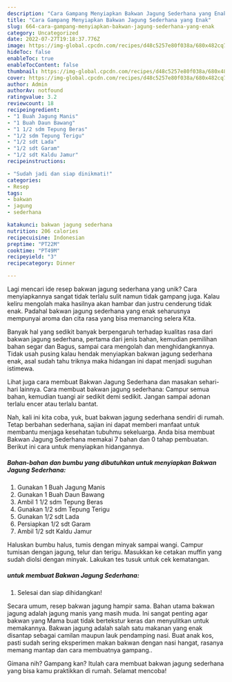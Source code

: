 ```yaml
---
description: "Cara Gampang Menyiapkan Bakwan Jagung Sederhana yang Enak"
title: "Cara Gampang Menyiapkan Bakwan Jagung Sederhana yang Enak"
slug: 664-cara-gampang-menyiapkan-bakwan-jagung-sederhana-yang-enak
category: Uncategorized
date: 2022-07-27T19:18:37.776Z
image: https://img-global.cpcdn.com/recipes/d48c5257e80f038a/680x482cq70/bakwan-jagung-sederhana-foto-resep-utama.jpg
hideToc: false
enableToc: true
enableTocContent: false
thumbnail: https://img-global.cpcdn.com/recipes/d48c5257e80f038a/680x482cq70/bakwan-jagung-sederhana-foto-resep-utama.jpg
cover: https://img-global.cpcdn.com/recipes/d48c5257e80f038a/680x482cq70/bakwan-jagung-sederhana-foto-resep-utama.jpg
author: Admin
authorAv: notfound
ratingvalue: 3.2
reviewcount: 18
recipeingredient:
- "1 Buah Jagung Manis"
- "1 Buah Daun Bawang"
- "1 1/2 sdm Tepung Beras"
- "1/2 sdm Tepung Terigu"
- "1/2 sdt Lada"
- "1/2 sdt Garam"
- "1/2 sdt Kaldu Jamur"
recipeinstructions:

- "Sudah jadi dan siap dinikmati!"
categories:
- Resep
tags:
- bakwan
- jagung
- sederhana

katakunci: bakwan jagung sederhana 
nutrition: 206 calories
recipecuisine: Indonesian
preptime: "PT22M"
cooktime: "PT49M"
recipeyield: "3"
recipecategory: Dinner

---
```





Lagi mencari ide resep bakwan jagung sederhana yang unik? Cara menyiapkannya sangat tidak terlalu sulit namun tidak gampang juga. Kalau keliru mengolah maka hasilnya akan hambar dan justru cenderung tidak enak. Padahal bakwan jagung sederhana yang enak seharusnya mempunyai aroma dan cita rasa yang bisa memancing selera Kita.





Banyak hal yang sedikit banyak berpengaruh terhadap kualitas rasa dari bakwan jagung sederhana, pertama dari jenis bahan, kemudian pemilihan bahan segar dan Bagus, sampai cara mengolah dan menghidangkannya. Tidak usah pusing kalau hendak menyiapkan bakwan jagung sederhana enak,      asal sudah tahu triknya maka hidangan ini dapat menjadi suguhan istimewa.














Lihat juga cara membuat Bakwan Jagung Sederhana dan masakan sehari-hari lainnya. Cara membuat bakwan jagung sederhana: Campur semua bahan, kemudian tuangi air sedikit demi sedikit. Jangan sampai adonan terlalu encer atau terlalu bantat.






Nah, kali ini kita coba, yuk, buat bakwan jagung sederhana sendiri di rumah. Tetap berbahan sederhana, sajian ini dapat memberi manfaat untuk membantu menjaga kesehatan tubuhmu sekeluarga. Anda bisa membuat Bakwan Jagung Sederhana memakai 7 bahan dan 0 tahap pembuatan. Berikut ini cara untuk menyiapkan hidangannya.

<!--inarticleads1-->

##### Bahan-bahan dan bumbu yang dibutuhkan untuk menyiapkan Bakwan Jagung Sederhana:

1. Gunakan 1 Buah Jagung Manis
1. Gunakan 1 Buah Daun Bawang
1. Ambil 1 1/2 sdm Tepung Beras
1. Gunakan 1/2 sdm Tepung Terigu
1. Gunakan 1/2 sdt Lada
1. Persiapkan 1/2 sdt Garam
1. Ambil 1/2 sdt Kaldu Jamur


Haluskan bumbu halus, tumis dengan minyak sampai wangi. Campur tumisan dengan jagung, telur dan terigu. Masukkan ke cetakan muffin yang sudah diolsi dengan minyak. Lakukan tes tusuk untuk cek kematangan. 

<!--inarticleads2-->

#####  untuk membuat Bakwan Jagung Sederhana:


1. Selesai dan siap dihidangkan!

Secara umum, resep bakwan jagung hampir sama. Bahan utama bakwan jagung adalah jagung manis yang masih muda. Ini sangat penting agar bakwan yang Mama buat tidak bertekstur keras dan menyulitkan untuk memakannya. Bakwan jagung adalah salah satu makanan yang enak disantap sebagai camilan maupun lauk pendamping nasi. Buat anak kos, pasti sudah sering eksperimen makan bakwan dengan nasi hangat, rasanya memang mantap dan cara membuatnya gampang.. 

Gimana nih? Gampang kan? Itulah cara membuat bakwan jagung sederhana yang bisa kamu praktikkan di rumah. Selamat mencoba!
